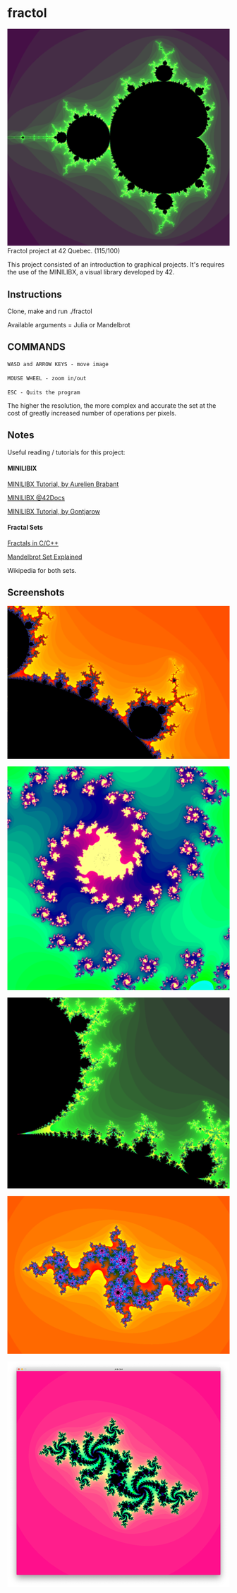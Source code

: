 # fractol
![Mandelbrot Set](https://github.com/gymiyakawa/fractol/blob/master/Screenshots/Capture%20d%E2%80%99%C3%A9cran,%20le%202022-12-20%20%C3%A0%2016.48.51.png?raw=true)
Fractol project at 42 Quebec. (115/100)

This project consisted of an introduction to graphical projects. It's requires the use of the MINILIBX, 
a visual library developed by 42.

## Instructions

Clone, make and run ./fractol

Available arguments = Julia or Mandelbrot

## COMMANDS

    WASD and ARROW KEYS - move image

    MOUSE WHEEL - zoom in/out

    ESC - Quits the program

The higher the resolution, the more complex and accurate the set at the cost of greatly increased number of operations per pixels.

## Notes
Useful reading / tutorials for this project:

#### MINILIBIX
[MINILIBX Tutorial, by Aurelien Brabant](https://aurelienbrabant.fr/blog)

[MINILIBX @42Docs](https://harm-smits.github.io/42docs/libs/minilibx)

[MINILIBX Tutorial, by Gontjarow](https://gontjarow.github.io/MiniLibX/)

#### Fractal Sets

[Fractals in C/C++](https://www.geeksforgeeks.org/fractals-in-cc/)

[Mandelbrot Set Explained](http://xahlee.info/cmaci/fractal/mandelbrot.html)

Wikipedia for both sets.

## Screenshots

![1](https://github.com/gymiyakawa/fractol/blob/master/Screenshots/Capture%20d%E2%80%99%C3%A9cran,%20le%202022-12-14%20%C3%A0%2017.47.07.png?raw=true)

![2](https://github.com/gymiyakawa/fractol/blob/master/Screenshots/Capture%20d%E2%80%99%C3%A9cran,%20le%202022-12-20%20%C3%A0%2016.53.58.png?raw=true)

![3](https://github.com/gymiyakawa/fractol/blob/master/Screenshots/Capture%20d%E2%80%99%C3%A9cran,%20le%202022-12-14%20%C3%A0%2017.49.15.png?raw=true)

![4](https://github.com/gymiyakawa/fractol/blob/master/Screenshots/Capture%20d%E2%80%99%C3%A9cran,%20le%202022-12-20%20%C3%A0%2016.50.48.png?raw=true)

![5](https://github.com/gymiyakawa/fractol/blob/master/Screenshots/Capture%20d%E2%80%99%C3%A9cran,%20le%202022-12-21%20%C3%A0%2011.03.01.png?raw=true)
